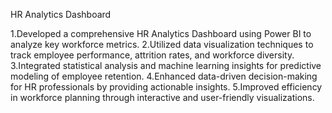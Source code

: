 HR Analytics Dashboard

1.Developed a comprehensive HR Analytics Dashboard using Power BI to analyze key workforce metrics.
2.Utilized data visualization techniques to track employee performance, attrition rates, and workforce diversity.
3.Integrated statistical analysis and machine learning insights for predictive modeling of employee retention.
4.Enhanced data-driven decision-making for HR professionals by providing actionable insights.
5.Improved efficiency in workforce planning through interactive and user-friendly visualizations.
